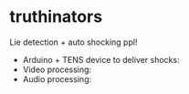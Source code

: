 # truthinators
Lie detection + auto shocking ppl!

- Arduino + TENS device to deliver shocks: 
- Video processing:
- Audio processing:
